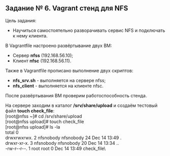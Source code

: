 ## Задание № 6. Vagrant стенд для NFS ##
Цель задания:
- Научиться самостоятельно разворачивать сервис NFS и подключать к нему клиента.

В Vagrantfile настроено развёртывание двух ВМ:
- Сервер **nfss** (192.168.56.10);
- Клиент **nfsc** (192.168.56.11).

Также в Vagrantfile прописано выполнение двух скриптов:
- **nfs_srv.sh** - выполняется на сервере nfss;
- **nfs_client** - выполняется на клиенте nfsc.

После развёртывания ВМ проверим работоспособность стенда.

На сервере заходим в каталог **/srv/share/upload** и создаём тестовый файл **touch check_file**:\
[root@nfss ~]# cd /srv/share/upload\
[root@nfss upload]# touch check_file\
[root@nfss upload]# ls -la\
total 0\
drwxrwxrwx. 2 nfsnobody nfsnobody 24 Dec 14 13:49 .\
drwxr-xr-x. 3 nfsnobody nfsnobody 20 Dec 14 13:34 ..\
-rw-r--r--. 1 root      root       0 Dec 14 13:49 check_file\
